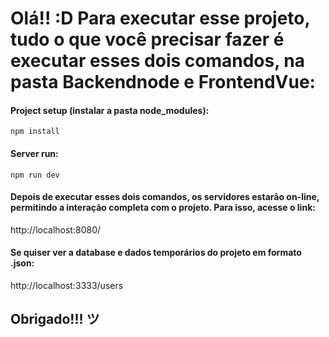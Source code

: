 # Olá!! :D Para executar esse projeto, tudo o que você precisar fazer é executar esses dois comandos, na pasta Backendnode e FrontendVue:

#### Project setup (instalar a pasta node_modules):

```
npm install
```

#### Server run:

```
npm run dev
```

#### Depois de executar esses dois comandos, os servidores estarão on-line, permitindo a interação completa com o projeto. Para isso, acesse o link:

http://localhost:8080/

#### Se quiser ver a database e dados temporários do projeto em formato .json:

http://localhost:3333/users

## Obrigado!!! ツ
